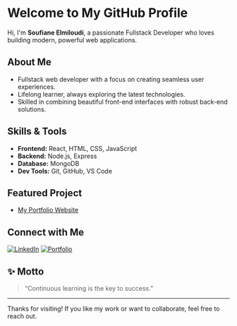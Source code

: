 #  Welcome to My GitHub Profile

Hi, I'm **Soufiane Elmiloudi**, a passionate Fullstack Developer who loves building modern, powerful web applications.

##  About Me
- Fullstack web developer with a focus on creating seamless user experiences.
- Lifelong learner, always exploring the latest technologies.
- Skilled in combining beautiful front-end interfaces with robust back-end solutions.

##  Skills & Tools
- **Frontend:** React, HTML, CSS, JavaScript
- **Backend:** Node.js, Express
- **Database:** MongoDB
- **Dev Tools:** Git, GitHub, VS Code

##  Featured Project
- [My Portfolio Website](https://elmiloudisoufiane.github.io/Portfolio/)

##  Connect with Me
[![LinkedIn](https://img.shields.io/badge/LinkedIn-blue?logo=linkedin)](https://www.linkedin.com/in/soufiane-elmiloudi-7795b8360/)
[![Portfolio](https://img.shields.io/badge/Portfolio-visit-green)](https://elmiloudisoufiane.github.io/Portfolio/)

## ✨ Motto
> “Continuous learning is the key to success.”

---

Thanks for visiting! If you like my work or want to collaborate, feel free to reach out.
